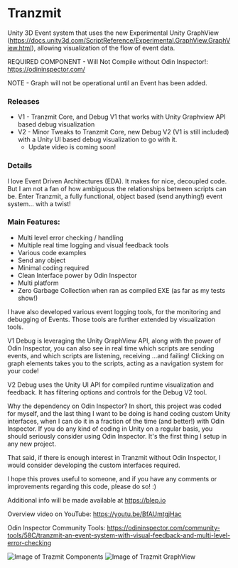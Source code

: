 # Tranzmit
Unity 3D Event system that uses the new Experimental Unity GraphView (https://docs.unity3d.com/ScriptReference/Experimental.GraphView.GraphView.html), allowing visualization of the flow of event data.

REQUIRED COMPONENT - Will Not Compile without Odin Inspector!:
https://odininspector.com/

NOTE - Graph will not be operational until an Event has been added.

### Releases
* V1 - Tranzmit Core, and Debug V1 that works with Unity Graphview API based debug visualization
* V2 - Minor Tweaks to Tranzmit Core, new Debug V2 (V1 is still included) with a Unity UI based debug visualization to go with it.
  * Update video is coming soon!

### Details
I love Event Driven Architectures (EDA). It makes for nice, decoupled code. But I am not a fan of how ambiguous the relationships between scripts can be. Enter Tranzmit, a fully functional, object based (send anything!) event system... with a twist!

### Main Features:
* Multi level error checking / handling
* Multiple real time logging and visual feedback tools
* Various code examples
* Send any object
* Minimal coding required
* Clean Interface power by Odin Inspector
* Multi platform
* Zero Garbage Collection when ran as compiled EXE (as far as my tests show!)

I have also developed various event logging tools, for the monitoring and debugging of Events. Those tools are further extended by visualization tools.

V1 Debug is leveraging the Unity GraphView API, along with the power of Odin Inspector, you can also see in real time which scripts are sending events, and which scripts are listening, receiving ...and failing! Clicking on graph elements takes you to the scripts, acting as a navigation system for your code!

V2 Debug uses the Unity UI API for compiled runtime visualization and feedback. It has filtering options and controls for the Debug V2 tool.

Why the dependency on Odin Inspector? In short, this project was coded for myself, and the last thing I want to be doing is hand coding custom Unity interfaces, when I can do it in a fraction of the time (and better!) with Odin Inspector. If you do any kind of coding in Unity on a regular basis, you should seriously consider using Odin Inspector. It's the first thing I setup in any new project.

That said, if there is enough interest in Tranzmit without Odin Inspector, I would consider developing the custom interfaces required.

I hope this proves useful to someone, and if you have any comments or improvements regarding this code, please do so! :)

Additional info will be made available at https://blep.io

Overview video on YouTube: https://youtu.be/BfAUmtgjHac

Odin Inspector Community Tools: https://odininspector.com/community-tools/58C/tranzmit-an-event-system-with-visual-feedback-and-multi-level-error-checking

![Image of Trazmit Components](https://blep.io/media/pages/products/tranzmit/65f014f032-1655641493/trazmit-main.png)
![Image of Trazmit GraphView](https://blep.io/media/pages/products/tranzmit/f036424651-1655664696/trazmit-graph.png)
